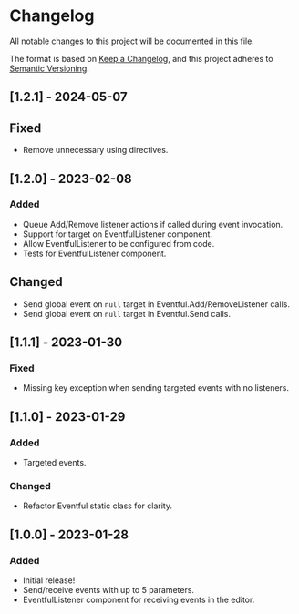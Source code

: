 # Changelog

All notable changes to this project will be documented in this file.

The format is based on [Keep a Changelog](https://keepachangelog.com/en/1.0.0/),
and this project adheres to [Semantic Versioning](https://semver.org/spec/v2.0.0.html).

## [1.2.1] - 2024-05-07

## Fixed
- Remove unnecessary using directives.

## [1.2.0] - 2023-02-08

### Added
- Queue Add/Remove listener actions if called during event invocation.
- Support for target on EventfulListener component.
- Allow EventfulListener to be configured from code.
- Tests for EventfulListener component.

## Changed
- Send global event on `null` target in Eventful.Add/RemoveListener calls.
- Send global event on `null` target in Eventful.Send calls.

## [1.1.1] - 2023-01-30

### Fixed
- Missing key exception when sending targeted events with no listeners.

## [1.1.0] - 2023-01-29

### Added
- Targeted events.

### Changed
- Refactor Eventful static class for clarity.

## [1.0.0] - 2023-01-28

### Added
- Initial release!
- Send/receive events with up to 5 parameters.
- EventfulListener component for receiving events in the editor.
